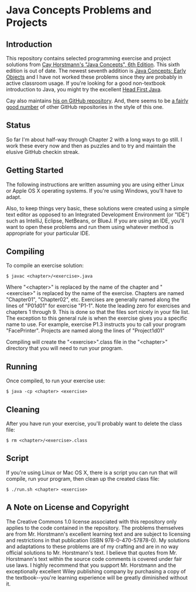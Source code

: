 # Java Concepts Problems and Projects

## Introduction

This repository contains selected programming exercise and project solutions from [Cay Horstmann's "Java Concepts", 6th Edition](http://amzn.com/0470509473).  This sixth edition is out of date.  The newest seventh addition is [Java Concepts: Early Objects](http://amzn.com/111843112X) and I have not worked these problems since they are probably in active classroom usage.  If you're looking for a good non-textbook introduction to Java, you might try the excellent [Head First Java](http://amzn.com/0596009208).

Cay also maintains [his on GitHub repository](https://github.com/cayhorstmann). And, there seems to be [a fairly good number](https://github.com/search?q=cay+horstmann) of other GitHub repositories in the style of this one.

## Status

So far I'm about half-way through Chapter 2 with a long ways to go still.  I work these every now and then as puzzles and to try and maintain the elusive GitHub checkin streak.

## Getting Started

The following instructions are written assuming you are using either Linux or Apple OS X operating systems.  If you're using Windows, you'll have to adapt.

Also, to keep things very basic, these solutions were created using a simple text editor as opposed to an Integrated Development Environment (or "IDE") such as IntelliJ, Eclipse, NetBeans, or BlueJ.  If you are using an IDE, you'll want to open these problems and run them using whatever method is appropriate for your particular IDE.

## Compiling

To compile an exercise solution:

    $ javac <chapter>/<exercise>.java

Where  "&lt;chapter&gt;" is replaced by the name of the chapter and "&lt;exercise&gt;" is replaced by the name of the exercise. Chapters are named "Chapter01", "Chapter02", etc.  Exercises are generally named along the lines of "P01d01" for exercise "P1-1". Note the leading zero for exercises and chapters 1 through 9. This is done so that the files sort nicely in your file list. The exception to this general rule is when the exercise gives you a specific name to use. For example, exercise P1.3 instructs you to call your program "FacePrinter".  Projects are named along the lines of "Project1d01"

Compiling will create the "&lt;exercise&gt;".class file in the "&lt;chapter&gt;" directory that you will need to run your program.

## Running

Once compiled, to run your exercise use:

    $ java -cp <chapter> <exercise>

## Cleaning

After you have run your exercise, you'll probably want to delete the class file:

    $ rm <chapter>/<exercise>.class

## Script

If you're using Linux or Mac OS X, there is a script you can run that will compile, run your program, then clean up the created class file:

    $ ./run.sh <chapter> <exercise>

## A Note on License and Copyright

The Creative Commons 1.0 license associated with this repository only applies to the code contained in the repository.  The problems themselves are from Mr. Horstmann's excellent learning text and are subject to licensing and restrictions in that publication (ISBN 978-0-470-57878-0).  My solutions and adaptations to these problems are of my crafting and are in no way official solutions to Mr. Horstmann's text.  I believe that quotes from Mr. Horstmann's text within the source code comments is covered under fair use laws.  I highly recommend that you support Mr. Horstmann and the exceptionally excellent Wiley publishing company by purchasing a copy of the textbook--you're learning experience will be greatly diminished without it.
